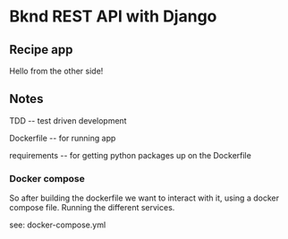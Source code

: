 # Bknd REST API with Django

## Recipe app

Hello from the other side!

## Notes

TDD -- test driven development

Dockerfile -- for running app

requirements -- for getting python packages up on the Dockerfile


### Docker compose

So after building the dockerfile we want to interact with it, using a docker compose file.
Running the different services.


see: docker-compose.yml




